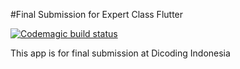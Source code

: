 #Final Submission for Expert Class Flutter

[![Codemagic build status](https://api.codemagic.io/apps/62a2d5a20f852ba1270a676b/62a2d5a20f852ba1270a676a/status_badge.svg)](https://codemagic.io/apps/62a2d5a20f852ba1270a676b/62a2d5a20f852ba1270a676a/latest_build)

This app is for final submission at Dicoding Indonesia
